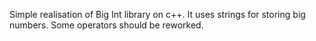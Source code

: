 Simple realisation of Big Int library on c++. It uses strings for storing big numbers. Some operators should be reworked.

